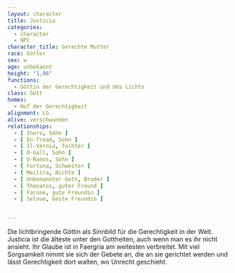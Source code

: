 ```yaml
---
layout: character
title: Justicia
categories:
  - character
  - NPC
character_title: Gerechte Mutter
race: Götter
sex: w
age: unbekannt
height: "1,96"
functions:
  - Göttin der Gerechtigkeit und des Lichts
class: Gott
homes:
  - Hof der Gerechtigkeit
alignment: LG
alive: verschwunden
relationships:
  - [ Inoro, Sohn ]
  - [ En-Troad, Sohn ]
  - [ Il-Vernia, Tochter ]
  - [ O-Gall, Sohn ]
  - [ U-Ranos, Sohn ]
  - [ Fortuna, Schwester ]
  - [ Meilira, Nichte ]
  - [ Unbenannter Gott, Bruder ]
  - [ Thanatos, guter Freund ]
  - [ Farone, gute Freundin ]
  - [ Seloue, beste Freundin ]


---
```


Die lichtbringende Göttin als Sinnbild für die Gerechtigkeit in der Welt. Justicia ist die älteste unter den Gottheiten,
auch wenn man es ihr nicht ansieht. Ihr Glaube ist in Faergria am weitesten verbreitet. Mit viel Sorgsamkeit nimmt sie
sich der Gebete an, die an sie gerichtet werden und lässt Gerechtigkeit dort walten, wo Unrecht geschieht.